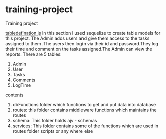 # training-project
Training project 

[tabledefination.js](https://github.com/kislaykantidhar/training-project/blob/master/tabledefination.js)
In this section I used sequelize to create table models for this project. The Admin adds users and give them access to the tasks assigned to them .The users then login via their id and password.They log their time and comment on the tasks assigned.The Admin can view the reports.
There are 5 tables:
1. Admin
2. User
3. Tasks
4. Comments
5. LogTime

contents
1. dbFunctions:folder which functions to get and put data into database
2. routes: this folder contains middleware functions which maintains the routes
3. schema: This folder holds  ajv - schemas
4. services: This folder contains some of the functions which are used in routes folder scripts or any where else
